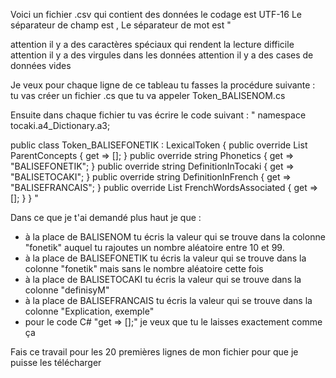 Voici un fichier .csv qui contient des données
le codage est UTF-16
Le séparateur de champ est ,
Le séparateur de mot est "

attention il y a des caractères spéciaux qui rendent la lecture difficile
attention il y a des virgules dans les données
attention il y a des cases de données vides

Je veux pour chaque ligne de ce tableau tu fasses la procédure suivante :
tu vas créer un fichier .cs que tu va appeler Token_BALISENOM.cs

Ensuite dans chaque fichier tu vas écrire le code suivant :
"
namespace tocaki.a4_Dictionary.a3;

public class Token_BALISEFONETIK : LexicalToken {
    public override List<Type> ParentConcepts { get => []; }
    public override string Phonetics { get => "BALISEFONETIK"; }
    public override string DefinitionInTocaki { get => "BALISETOCAKI"; }
    public override string DefinitionInFrench { get => "BALISEFRANCAIS"; }
    public override List<string> FrenchWordsAssociated { get => []; }
}
"

Dans ce que je t'ai demandé plus haut je que :
- à la place de BALISENOM tu écris la valeur qui se trouve dans la colonne "fonetik" auquel tu rajoutes un nombre aléatoire entre 10 et 99.
- à la place de BALISEFONETIK tu écris la valeur qui se trouve dans la colonne "fonetik" mais sans le nombre aléatoire cette fois
- à la place de BALISETOCAKI tu écris la valeur qui se trouve dans la colonne "definisyM"
- à la place de BALISEFRANCAIS tu écris la valeur qui se trouve dans la colonne "Explication, exemple"
- pour le code C# "get => [];" je veux que tu le laisses exactement comme ça

Fais ce travail pour les 20 premières lignes de mon fichier pour que je puisse les télécharger
